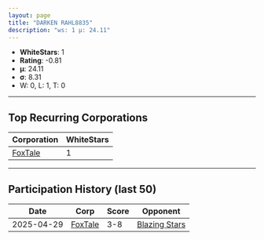 ```yaml
---
layout: page
title: "DARKEN RAHL8835"
description: "ws: 1 μ: 24.11"
---
```

- **WhiteStars**: 1
- **Rating**: -0.81
- **μ**: 24.11  
- **σ**: 8.31
- W: 0, L: 1, T: 0

---

## Top Recurring Corporations

| Corporation | WhiteStars |
| --- | --- |
| [FoxTale](https://ws.tsl.rocks/corp/5c64a00667d690f695d9dd90c073b5113f126e33cbdaa03a3c3e62ceca843b2c/) | 1 |

---

## Participation History (last 50)

| Date | Corp | Score | Opponent |
| --- | --- | --- | --- |
| 2025-04-29 | [FoxTale](https://ws.tsl.rocks/corp/5c64a00667d690f695d9dd90c073b5113f126e33cbdaa03a3c3e62ceca843b2c/) | 3-8 | [Blazing Stars](https://ws.tsl.rocks/corp/f1c390fb4786da2cb59b7b39519a0ecf6022d4ba017d407af5286aa056682aff/) |